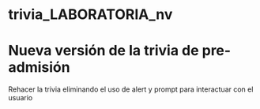 # trivia_LABORATORIA_nv
<h1>Nueva versión de la trivia de pre-admisión</h1>

<p>Rehacer la trivia eliminando el uso de alert y prompt para interactuar con el usuario</p>